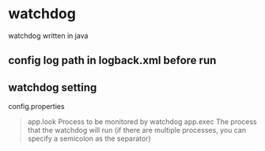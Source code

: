 # watchdog
 watchdog written in java

## config log path in logback.xml before run
<property name="LOG_PATH" value="D:/log" />

## watchdog setting
config.properties
> app.look
> Process to be monitored by watchdog
> app.exec
> The process that the watchdog will run
>  (if there are multiple processes, you can specify a semicolon as the separator)
 